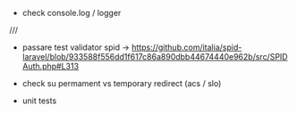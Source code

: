 - check console.log / logger

///

- passare test validator spid
  -> https://github.com/italia/spid-laravel/blob/933588f556dd1f617c86a890dbb44674440e962b/src/SPIDAuth.php#L313

- check su permament vs temporary redirect (acs / slo)

- unit tests

